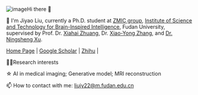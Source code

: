 ![image](https://github.com/liujiyaoFDU/liujiyaoFDU/assets/52396611/609cd0bd-0681-4343-8f01-e9e7a4c049e2)Hi there 👋

🔭 I'm Jiyao Liu, currently a Ph.D. student at [ZMIC group](https://zmiclab.github.io/zxh/), [Institute of Science and Technology for Brain-Inspired Intelligence](https://istbi.fudan.edu.cn/), Fudan University, supervised by Prof. Dr. [Xiahai Zhuang](https://scholar.google.co.uk/citations?user=XlavIMcAAAAJ&hl=en), Dr. [Xiao-Yong Zhang](https://scholar.google.com/citations?hl=en&user=PrOzAs0AAAAJ&view_op=list_works&sortby=pubdate), and [Dr. Ningsheng Xu](https://en.wikipedia.org/wiki/Xu_Ningsheng).

[Home Page](https://liujiyaofdu.github.io/jy-stdio.github.io/) | [Google Scholar](https://scholar.google.com.hk/citations?user=01i77FUAAAAJ&hl=zh-CN) | [Zhihu](https://www.zhihu.com/people/zhi-shi-zhi-zhong-97-31) | 

👨‍🎓Research interests

☆ AI in medical imaging; Generative model; MRI reconstruction

📫 How to contact with me: liujy22@m.fudan.edu.cn
